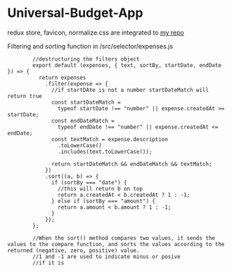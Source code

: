# Universal-Budget-App
redux store, favicon, normalize.css are integrated to [my repo](https://github.com/yilmazbingo/Universal-Javascript-with-react-node-webpack-/tree/async-js/css-chunkLoading)

Filtering and sorting function in /src/selector/expenses.js


            //destructuring the filters object
            export default (expenses, { text, sortBy, startDate, endDate }) => {
              return expenses
                .filter(expense => {
                  //if startDAte is not a number startDateMatch will return true
                  const startDateMatch =
                    typeof startDate !== "number" || expense.createdAt >= startDate;
                  const endDateMatch =
                    typeof endDate !== "number" || expense.createdAt <= endDate;
                  const textMatch = expense.description
                    .toLowerCase()
                    .includes(text.toLowerCase());

                  return startDateMatch && endDateMatch && textMatch;
                })
                .sort((a, b) => {
                  if (sortBy === "date") {
                    //this will return b on top
                    return a.createdAt < b.createdAt ? 1 : -1;
                  } else if (sortBy === "amount") {
                    return a.amount < b.amount ? 1 : -1;
                  }
                });
            };

            //When the sort() method compares two values, it sends the values to the compare function, and sorts the values according to the returned (negative, zero, positive) value.
            //1 and -1 are used to indicate minus or posive
            //if it is
